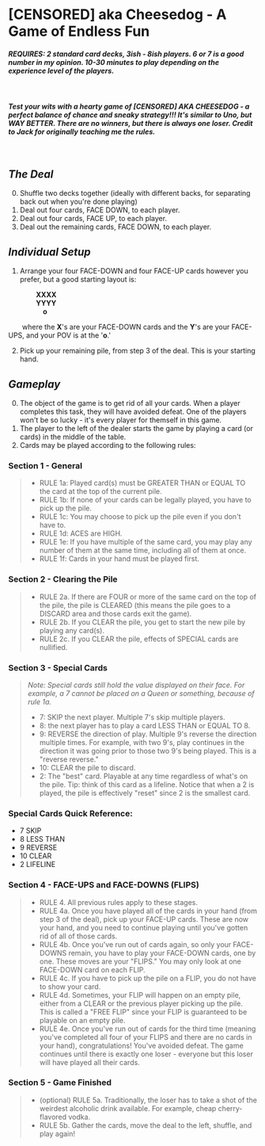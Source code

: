 # **[CENSORED] aka Cheesedog - A Game of Endless Fun**

#### _REQUIRES: 2 standard card decks, 3ish - 8ish players. 6 or 7 is a good number in my opinion. 10-30 minutes to play depending on the experience level of the players\._

<br/>

#### _Test your wits with a hearty game of [CENSORED] AKA CHEESEDOG - a perfect balance of chance and sneaky strategy!!! It's similar to Uno, but WAY BETTER. There are no winners, but there is always one loser. Credit to Jack for originally teaching me the rules._

<br/>

## _The Deal_

0. Shuffle two decks together (ideally with different backs, for separating back out when you're done playing)
1. Deal out four cards, FACE DOWN, to each player.
2. Deal out four cards, FACE UP, to each player.
3. Deal out the remaining cards, FACE DOWN, to each player.

## _Individual Setup_

1. Arrange your four FACE-DOWN and four FACE-UP cards however you prefer, but a good starting layout is:

&emsp;&emsp;&emsp;&emsp;**XXXX**\
&emsp;&emsp;&emsp;&emsp;**YYYY**\
&emsp;&emsp;&emsp;&emsp;&emsp;**o**

&emsp;&emsp;where the **X**'s are your FACE-DOWN cards and the **Y**'s are your FACE-UPS, and your POV is at the '**o**.'

2. Pick up your remaining pile, from step 3 of the deal. This is your starting hand.

## _Gameplay_

0. The object of the game is to get rid of all your cards. When a player completes this task, they will have avoided defeat. One of the players won't be so lucky - it's every player for themself in this game.
1. The player to the left of the dealer starts the game by playing a card (or cards) in the middle of the table.
2. Cards may be played according to the following rules:

### Section 1 - General

> - RULE 1a: Played card(s) must be GREATER THAN or EQUAL TO the card at the top of the current pile.
> - RULE 1b: If none of your cards can be legally played, you have to pick up the pile.
> - RULE 1c: You may choose to pick up the pile even if you don't have to.
> - RULE 1d: ACES are HIGH.
> - RULE 1e: If you have multiple of the same card, you may play any number of them at the same time, including all of them at once.
> - RULE 1f: Cards in your hand must be played first.

### Section 2 - Clearing the Pile

> - RULE 2a. If there are FOUR or more of the same card on the top of the pile, the pile is CLEARED (this means the pile goes to a DISCARD area and those cards exit the game).
> - RULE 2b. If you CLEAR the pile, you get to start the new pile by playing any card(s).
> - RULE 2c. If you CLEAR the pile, effects of SPECIAL cards are nullified.

### Section 3 - Special Cards

> _Note: Special cards still hold the value displayed on their face. For example, a 7 cannot be placed on a Queen or something, because of rule 1a._
>
> - 7: SKIP the next player. Multiple 7's skip multiple players.
> - 8: the next player has to play a card LESS THAN or EQUAL TO 8.
> - 9: REVERSE the direction of play. Multiple 9's reverse the direction multiple times. For example, with two 9's, play continues in the direction it was going prior to those two 9's being played. This is a "reverse reverse."
> - 10: CLEAR the pile to discard.
> - 2: The "best" card. Playable at any time regardless of what's on the pile. Tip: think of this card as a lifeline. Notice that when a 2 is played, the pile is effectively "reset" since 2 is the smallest card.

### Special Cards Quick Reference:

- 7 SKIP
- 8 LESS THAN
- 9 REVERSE
- 10 CLEAR
- 2 LIFELINE

### Section 4 - FACE-UPS and FACE-DOWNS (FLIPS)

> - RULE 4. All previous rules apply to these stages.
> - RULE 4a. Once you have played all of the cards in your hand (from step 3 of the deal), pick up your FACE-UP cards. These are now your hand, and you need to continue playing until you've gotten rid of all of those cards.
> - RULE 4b. Once you've run out of cards again, so only your FACE-DOWNS remain, you have to play your FACE-DOWN cards, one by one. These moves are your "FLIPS." You may only look at one FACE-DOWN card on each FLIP.
> - RULE 4c. If you have to pick up the pile on a FLIP, you do not have to show your card.
> - RULE 4d. Sometimes, your FLIP will happen on an empty pile, either from a CLEAR or the previous player picking up the pile. This is called a "FREE FLIP" since your FLIP is guaranteed to be playable on an empty pile.
> - RULE 4e. Once you've run out of cards for the third time (meaning you've completed all four of your FLIPS and there are no cards in your hand), congratulations! You've avoided defeat. The game continues until there is exactly one loser - everyone but this loser will have played all their cards.

### Section 5 - Game Finished

> - (optional) RULE 5a. Traditionally, the loser has to take a shot of the weirdest alcoholic drink available. For example, cheap cherry-flavored vodka.
> - RULE 5b. Gather the cards, move the deal to the left, shuffle, and play again!
